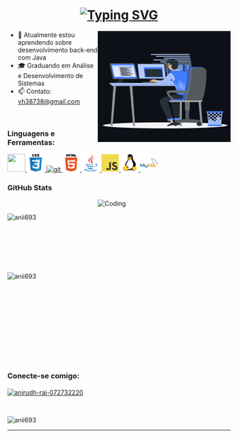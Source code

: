 <h1 align="center"><a href="https://git.io/typing-svg"><img src="https://readme-typing-svg.demolab.com?font=Georgia&weight=800&pause=1000&size=33&color=fff&width=435&height=100&lines=Olá 👋+%2C+Me chamo Victor Marchi+%F0%9F%91%8B" alt="Typing SVG" /></a></h1>




<p><img align="right" height="250" width="300" src="https://raw.githubusercontent.com/SubhadeepZilong/SubhadeepZilong/main/icons/animation_500_kxa883sd.gif" alt="SubhadeepZilong" /></p>

* 🌱 Atualmente estou aprendendo sobre desenvolvimento back-end com Java
* 🎓 Graduando em Análise e Desenvolvimento de Sistemas
* 📫 Contato: vh38738@gmail.com



<br>
<h3 align="left">Linguagens e Ferramentas:</h3>
<p align="left"> <a href="https://www.cprogramming.com/" target="_blank" rel="noreferrer"> <img src="https://cdn.jsdelivr.net/gh/devicons/devicon@latest/icons/spring/spring-original.svg" width="40" height="40" />
 <img src="https://raw.githubusercontent.com/devicons/devicon/master/icons/css3/css3-original-wordmark.svg" alt="css3" width="40" height="40"/> </a> <a href="https://git-scm.com/" target="_blank" rel="noreferrer"> <img src="https://www.vectorlogo.zone/logos/git-scm/git-scm-icon.svg" alt="git" width="40" height="40"/> </a> <a href="https://www.w3.org/html/" target="_blank" rel="noreferrer"> <img src="https://raw.githubusercontent.com/devicons/devicon/master/icons/html5/html5-original-wordmark.svg" alt="html5" width="40" height="40"/> </a> <a href="https://www.java.com" target="_blank" rel="noreferrer"> <img src="https://raw.githubusercontent.com/devicons/devicon/master/icons/java/java-original.svg" alt="java" width="40" height="40"/> </a> <a href="https://developer.mozilla.org/en-US/docs/Web/JavaScript" target="_blank" rel="noreferrer"> <img src="https://raw.githubusercontent.com/devicons/devicon/master/icons/javascript/javascript-original.svg" alt="javascript" width="40" height="40"/> </a> <a href="https://www.linux.org/" target="_blank" rel="noreferrer"> <img src="https://raw.githubusercontent.com/devicons/devicon/master/icons/linux/linux-original.svg" alt="linux" width="40" height="40"/> </a> <a href="https://www.mysql.com/" target="_blank" rel="noreferrer"> <img src="https://raw.githubusercontent.com/devicons/devicon/master/icons/mysql/mysql-original-wordmark.svg" alt="mysql" width="40" height="40"/> </a> <a 


<hr width="36%" >

<h3>GitHub Stats</h3>
<img align="right" alt="Coding" width="300" src="https://cdn.dribbble.com/users/1277312/screenshots/14733298/media/39b1045e593737587dd60e42c8422d1f.gif" >
<br>


<p><img align="left" src="https://github-readme-stats.vercel.app/api/top-langs?username=victorMarchiDev&show_icons=true&theme=dark&locale=en&layout=compact" alt="anii693" /></p>

<br><br><br><br><br><br><br>
<p>&nbsp;<img align="left" src="https://github-readme-stats.vercel.app/api?username=victorMarchiDev&show_icons=true&theme=dark&locale=en" alt="anii693" /></p>
<br><br><br><br><br><br><br><br><br><br>

<h3 align="left">Conecte-se comigo:</h3>
<p align="left">
<a href="[https://linkedin.com/in/anirudh-rai-072732220](https://www.linkedin.com/in/victor-hugo-356318266/)" target="blank"><img align="center" src="https://raw.githubusercontent.com/rahuldkjain/github-profile-readme-generator/master/src/images/icons/Social/linked-in-alt.svg" alt="anirudh-rai-072732220" height="30" width="40" /></a>
</p>
<br>
<p align="left"> <img src="https://komarev.com/ghpvc/?username=victorMarchiDev&label=Profile%20views&color=0e75b6&style=flat" alt="anii693" /> </p>

------



